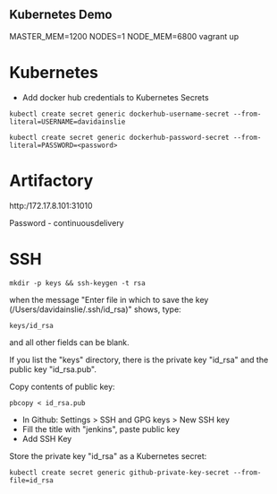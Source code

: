 ## Kubernetes Demo

MASTER_MEM=1200 NODES=1 NODE_MEM=6800 vagrant up

# Kubernetes
- Add docker hub credentials to Kubernetes Secrets
```
kubectl create secret generic dockerhub-username-secret --from-literal=USERNAME=davidainslie

kubectl create secret generic dockerhub-password-secret --from-literal=PASSWORD=<password>
```

# Artifactory
http:/172.17.8.101:31010

Password - continuousdelivery

# SSH
```
mkdir -p keys && ssh-keygen -t rsa
```
when the message "Enter file in which to save the key (/Users/davidainslie/.ssh/id_rsa)" shows, type:
```
keys/id_rsa
```
and all other fields can be blank.

If you list the "keys" directory, there is the private key "id_rsa" and the public key "id_rsa.pub".

Copy contents of public key:
```
pbcopy < id_rsa.pub
```

- In Github: Settings > SSH and GPG keys > New SSH key
- Fill the title with "jenkins", paste public key
- Add SSH Key

Store the private key "id_rsa" as a Kubernetes secret:
```
kubectl create secret generic github-private-key-secret --from-file=id_rsa
```